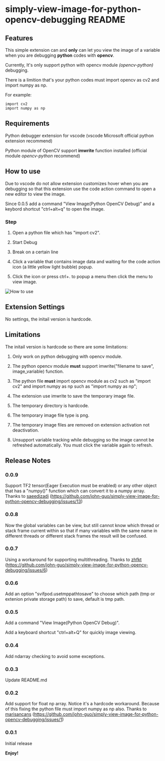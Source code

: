 # simply-view-image-for-python-opencv-debugging README

## Features

This simple extension can and **only** can let you view the image of a variable when you are debugging **python** codes with **opencv**.

Currently, It's only support python with opencv module *(opencv-python)* debugging.

There is a limition that's your python codes must import opencv as cv2 and import numpy as np.

For example:

    import cv2
    import numpy as np

## Requirements

Python debugger extension for vscode (vscode Microsoft official python extension recommend)

Python module of OpenCV support **imwrite** function installed (official module *opencv-python* recommend)

## How to use

Due to vscode do not allow extension customizes hover when you are debugging so that this extension use the code action command to open a new editor to view the image.

Since 0.0.5 add a command "View Image(Python OpenCV Debug)" and a keybord shortcut "ctrl+alt+q" to open the image.

### Step

1. Open a python file which has "import cv2".

2. Start Debug

3. Break on a certain line

4. Click a variable that contains image data and waiting for the code action icon (a little yellow light bubble) popup.

5. Click the icon or press ctrl+. to popup a menu then click the menu to view image.

![How to use](usage.gif)

## Extension Settings

No settings, the initail version is hardcode.

## Limitations

The initail version is hardcode so there are some limitations:

1. Only work on python debugging with opencv module.

2. The python opencv module **must** support imwrite("filename to save", image_variable) function.

3. The python file **must** import opencv module as cv2 such as "import cv2" and import numpy as np such as "import numpy as np";

4. The extension use imwrite to save the temporary image file.

5. The temporary directory is hardcode.

6. The temporary image file type is png.

7. The temporary image files are removed on extension activation not deactivation.

8. Unsupport variable tracking while debugging so the image cannot be refreshed automatically. You must click the variable again to refresh.

## Release Notes

### 0.0.9

Support TF2 tensor(Eager Execution must be enabled) or any other object that has a "numpy()" function which can convert it to a numpy array. Thanks to [saeedizadi](https://github.com/saeedizadi) (https://github.com/john-guo/simply-view-image-for-python-opencv-debugging/issues/13)

### 0.0.8

Now the global variables can be view, but still cannot know which thread or stack frame current within so that if many variables with the same name in different threads or different stack frames the result will be confused.

### 0.0.7

Using a workaround for supporting multithreading. Thanks to [zhfkt](https://github.com/zhfkt) (https://github.com/john-guo/simply-view-image-for-python-opencv-debugging/issues/6)

### 0.0.6

Add an option "svifpod.usetmppathtosave" to choose which path (tmp or extenion private storage path) to save, default is tmp path.

### 0.0.5

Add a command "View Image(Python OpenCV Debug)".

Add a keyboard shortcut "ctrl+alt+Q" for quickly image viewing.

### 0.0.4

Add ndarray checking to avoid some exceptions.

### 0.0.3

Update README.md

### 0.0.2

Add support for float np array. Notice it's a hardcode workaround. Because of this fixing the python file must import numpy as np also. Thanks to [marisancans](https://github.com/marisancans) (https://github.com/john-guo/simply-view-image-for-python-opencv-debugging/issues/1)

### 0.0.1

Initial release

**Enjoy!**
